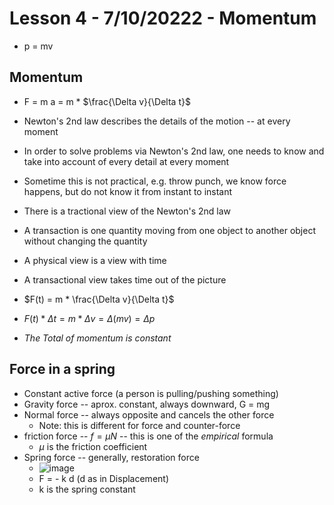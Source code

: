 # Lesson 4 - 7/10/20222 - Momentum

* p = mv

## Momentum

* F = m a = m * $\frac{\Delta v}{\Delta t}$
* Newton's 2nd law describes the details of the motion -- at every moment
* In order to solve problems via Newton's 2nd law, one needs to know and take into account of every detail at every moment
* Sometime this is not practical, e.g. throw punch, we know force happens, but do not know it from instant to instant

* There is a tractional view of the Newton's 2nd law
* A transaction is one quantity moving from one object to another object without changing the quantity 
* A physical view is a view with time
* A transactional view takes time out of the picture

* $F(t) = m * \frac{\Delta v}{\Delta t}$
* $F(t)*\Delta t = m * \Delta v = \Delta (mv) = \Delta p$
* _The Total of momentum is constant_

## Force in a spring
* Constant active force (a person is pulling/pushing something)
* Gravity force -- aprox. constant, always downward, G = mg
* Normal force -- always opposite and cancels the other force
   * Note: this is different for force and counter-force
* friction force -- $f = \mu N$  -- this is one of the *empirical* formula
   * $\mu$ is the friction coefficient
* Spring force -- generally, restoration force
    * ![image](https://user-images.githubusercontent.com/71202720/178150461-13be5d7e-ca5f-41ed-b6e7-88222b3b9bac.png)
    * F = - k d  (d as in Displacement)
    *  k  is the spring constant

